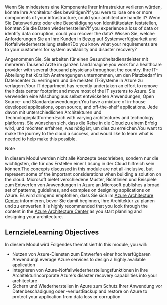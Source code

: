 <span data-ttu-id="2739e-101">Wenn Sie mindestens eine Komponente Ihrer Infrastruktur verlieren würden, könnte Ihre Architektur dies bewältigen?</span><span class="sxs-lookup"><span data-stu-id="2739e-101">If you were to lose one or more components of your infrastructure, could your architecture handle it?</span></span> <span data-ttu-id="2739e-102">Wenn Sie Datenverluste oder eine Beschädigung von Identitätsdaten feststellen, könnten Sie die Daten wiederherstellen?</span><span class="sxs-lookup"><span data-stu-id="2739e-102">If you experience a loss of data or identify data corruption, could you recover the data?</span></span> <span data-ttu-id="2739e-103">Wissen Sie, welche Anforderungen Sie an Ihre Kunden in Bezug auf Systemverfügbarkeit und Notfallwiederherstellung stellen?</span><span class="sxs-lookup"><span data-stu-id="2739e-103">Do you know what your requirements are to your customers for system availability and disaster recovery?</span></span>

<span data-ttu-id="2739e-104">Angenommen Sie, Sie arbeiten für einen Gesundheitsdienstleister mit mehreren Tausend Ärzte im ganzen Land.</span><span class="sxs-lookup"><span data-stu-id="2739e-104">Imagine you work for a healthcare provider with several thousand physicians throughout the country.</span></span> <span data-ttu-id="2739e-105">Ihre IT-Abteilung hat kürzlich Anstrengungen unternommen, um den Platzbedarf im Datencenter zu verringern und die meisten IT-Systeme in Azure zu verlagern.</span><span class="sxs-lookup"><span data-stu-id="2739e-105">Your IT department has recently undertaken an effort to remove their data center footprint and move most of the IT systems to Azure.</span></span> <span data-ttu-id="2739e-106">Sie verwenden eine Mischung aus selbst entwickelten Anwendungen, Open Source- und Standardanwendungen.</span><span class="sxs-lookup"><span data-stu-id="2739e-106">You have a mixture of in-house developed applications, open source, and off-the-shelf applications.</span></span> <span data-ttu-id="2739e-107">Jede davon mit unterschiedlichen Architekturen und Technologieplattformen.</span><span class="sxs-lookup"><span data-stu-id="2739e-107">Each with varying architectures and technology platforms.</span></span> <span data-ttu-id="2739e-108">Sie wünschen sich, dass die Reise in die Cloud zu einem Erfolg wird, und möchten erfahren, was nötig ist, um dies zu erreichen.</span><span class="sxs-lookup"><span data-stu-id="2739e-108">You want to make the journey to the cloud a success, and would like to learn what is needed to help make this possible.</span></span>  

> [!NOTE]
> <span data-ttu-id="2739e-109">In diesem Modul werden nicht alle Konzepte beschrieben, sondern nur die wichtigsten, die für das Erstellen einer Lösung in der Cloud hilfreich sein können.</span><span class="sxs-lookup"><span data-stu-id="2739e-109">The concepts discussed in this module are not all-inclusive, but represent some of the important considerations when building a solution on the cloud.</span></span> <span data-ttu-id="2739e-110">Microsoft bietet verschiedene Muster, Richtlinien und Beispiele zum Entwerfen von Anwendungen in Azure an.</span><span class="sxs-lookup"><span data-stu-id="2739e-110">Microsoft publishes a broad set of patterns, guidelines, and examples on designing applications on Azure.</span></span> <span data-ttu-id="2739e-111">Es wird dringend empfohlen, dass Sie sich im [Azure Architecture Center](https://docs.microsoft.com/azure/architecture/) informieren, bevor Sie damit beginnen, Ihre Architektur zu planen und zu entwerfen.</span><span class="sxs-lookup"><span data-stu-id="2739e-111">It is highly recommended that you look through the content in the [Azure Architecture Center](https://docs.microsoft.com/azure/architecture/) as you start planning and designing your architecture.</span></span>

## <a name="learning-objectives"></a><span data-ttu-id="2739e-112">Lernziele</span><span class="sxs-lookup"><span data-stu-id="2739e-112">Learning Objectives</span></span>

<span data-ttu-id="2739e-113">In diesem Modul wird Folgendes thematisiert:</span><span class="sxs-lookup"><span data-stu-id="2739e-113">In this module, you will:</span></span>

- <span data-ttu-id="2739e-114">Nutzen von Azure-Diensten zum Entwerfen einer hochverfügbaren Anwendung</span><span class="sxs-lookup"><span data-stu-id="2739e-114">Leverage Azure services to design a highly available application</span></span>
- <span data-ttu-id="2739e-115">Integrieren von Azure-Notfallwiederherstellungsfunktionen in Ihre Architektur</span><span class="sxs-lookup"><span data-stu-id="2739e-115">Incorporate Azure's disaster recovery capabilities into your architecture</span></span>
- <span data-ttu-id="2739e-116">Sichern und Wiederherstellen in Azure zum Schutz Ihrer Anwendung vor Datenbeschädigung oder -verlust</span><span class="sxs-lookup"><span data-stu-id="2739e-116">Backup and restore on Azure to protect your application from data loss or corruption</span></span>